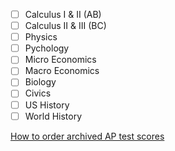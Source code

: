 - [ ] Calculus I & II (AB)
- [ ] Calculus II & III (BC)
- [ ] Physics
- [ ] Pychology
- [ ] Micro Economics
- [ ] Macro Economics
- [ ] Biology
- [ ] Civics
- [ ] US History
- [ ] World History

[How to order archived  AP test scores](https://apstudents.collegeboard.org/sending-scores/send-or-get-archived-scores)

